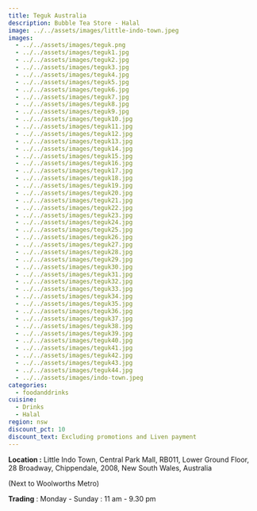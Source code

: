 ```yaml
---
title: Teguk Australia
description: Bubble Tea Store - Halal
image: ../../assets/images/little-indo-town.jpeg
images:
  - ../../assets/images/teguk.png
  - ../../assets/images/teguk1.jpg
  - ../../assets/images/teguk2.jpg
  - ../../assets/images/teguk3.jpg
  - ../../assets/images/teguk4.jpg
  - ../../assets/images/teguk5.jpg
  - ../../assets/images/teguk6.jpg
  - ../../assets/images/teguk7.jpg
  - ../../assets/images/teguk8.jpg
  - ../../assets/images/teguk9.jpg
  - ../../assets/images/teguk10.jpg
  - ../../assets/images/teguk11.jpg
  - ../../assets/images/teguk12.jpg
  - ../../assets/images/teguk13.jpg
  - ../../assets/images/teguk14.jpg
  - ../../assets/images/teguk15.jpg
  - ../../assets/images/teguk16.jpg
  - ../../assets/images/teguk17.jpg
  - ../../assets/images/teguk18.jpg
  - ../../assets/images/teguk19.jpg
  - ../../assets/images/teguk20.jpg
  - ../../assets/images/teguk21.jpg
  - ../../assets/images/teguk22.jpg
  - ../../assets/images/teguk23.jpg
  - ../../assets/images/teguk24.jpg
  - ../../assets/images/teguk25.jpg
  - ../../assets/images/teguk26.jpg
  - ../../assets/images/teguk27.jpg
  - ../../assets/images/teguk28.jpg
  - ../../assets/images/teguk29.jpg
  - ../../assets/images/teguk30.jpg
  - ../../assets/images/teguk31.jpg
  - ../../assets/images/teguk32.jpg
  - ../../assets/images/teguk33.jpg
  - ../../assets/images/teguk34.jpg
  - ../../assets/images/teguk35.jpg
  - ../../assets/images/teguk36.jpg
  - ../../assets/images/teguk37.jpg
  - ../../assets/images/teguk38.jpg
  - ../../assets/images/teguk39.jpg
  - ../../assets/images/teguk40.jpg
  - ../../assets/images/teguk41.jpg
  - ../../assets/images/teguk42.jpg
  - ../../assets/images/teguk43.jpg
  - ../../assets/images/teguk44.jpg
  - ../../assets/images/indo-town.jpeg
categories:
  - foodanddrinks
cuisine:
  - Drinks
  - Halal
region: nsw
discount_pct: 10
discount_text: Excluding promotions and Liven payment
---
```


**Location :** Little Indo Town, Central Park Mall, RB011, Lower Ground Floor, 28 Broadway, Chippendale, 2008, New South Wales, Australia

(Next to Woolworths Metro)

**Trading** : Monday - Sunday : 11 am - 9.30 pm
